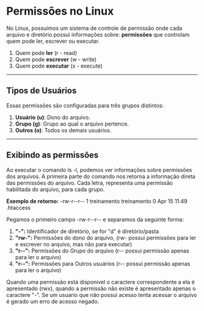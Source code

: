 # Permissões no Linux

No Linux, possuimos um sistema de controle de permissão onde cada arquivo e diretório possui informações sobre: **permissões** que controlam quem pode ler, escrever ou executar.

1. Quem pode **ler** (r - read)
2. Quem pode **escrever** (w - write)
3. Quem pode **executar** (x - execute)

---

## Tipos de Usuários

Essas permissões são configuradas para três grupos distintos:

1. **Usuário (u)**: Dono do arquivo.
2. **Grupo (g)**: Grupo ao qual o arquivo pertence.
3. **Outros (o)**: Todos os demais usuários.

---

## Exibindo as  permissões

Ao executar o comando ls -l, podemos ver informações sobre permissões dos arquivos. A primeira parte do comando nos retorna a informação direta das permissões do arquivo. Cada letra, representa uma permissão habilitada do arquivo, para cada grupo.

**Exemplo de retorno:** -rw-r--r-- 1 treinamento treinamento 0 Apr 15 11:49 .htaccess

Pegamos o primeiro campo -rw-r--r-- e separamos da seguinte forma:

1. **"-":** Identificador de diretório, se for "d" é diretório/pasta
2. **"rw-":** Permissões do dono do arquivo, (rw- possui permissões para ler e escrever no arquivo, mas não para executar)
3. **"r--":** Permissões do Grupo do arquivo (r-- possui permissão apenas para ler o arquivo)
4. **"r--":** Permissões para Outros usuários (r-- possui permissão apenas para ler o arquivo)

Quando uma permissão está disponivel o caractere correspondente a ela é apresentado (rwx), quando a permissão não existe é apresentado apenas o caractere "-". 
Se um usuario que não possui acesso tenta acessar o arquivo é gerado um erro de acesso negado.
